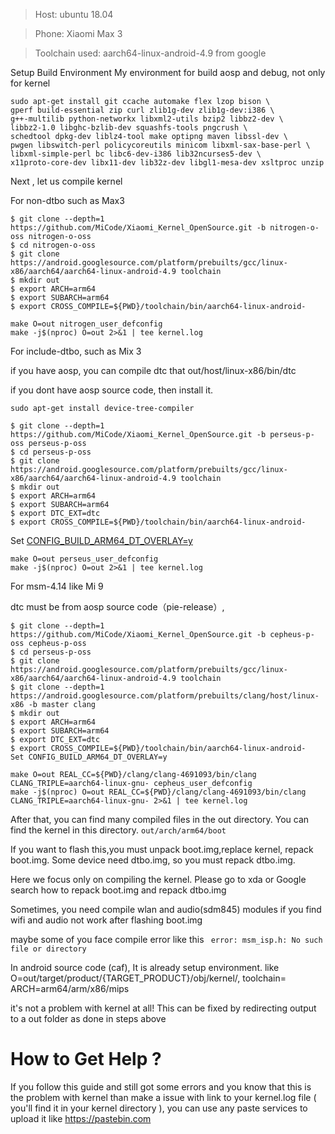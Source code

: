 > Host: ubuntu 18.04

> Phone: Xiaomi Max 3

> Toolchain used: aarch64-linux-android-4.9 from google

Setup Build Environment
My environment for build aosp and debug, not only for kernel

```
sudo apt-get install git ccache automake flex lzop bison \
gperf build-essential zip curl zlib1g-dev zlib1g-dev:i386 \
g++-multilib python-networkx libxml2-utils bzip2 libbz2-dev \
libbz2-1.0 libghc-bzlib-dev squashfs-tools pngcrush \
schedtool dpkg-dev liblz4-tool make optipng maven libssl-dev \
pwgen libswitch-perl policycoreutils minicom libxml-sax-base-perl \
libxml-simple-perl bc libc6-dev-i386 lib32ncurses5-dev \
x11proto-core-dev libx11-dev lib32z-dev libgl1-mesa-dev xsltproc unzip
```


Next , let us compile kernel

For non-dtbo such as Max3
```
$ git clone --depth=1 https://github.com/MiCode/Xiaomi_Kernel_OpenSource.git -b nitrogen-o-oss nitrogen-o-oss
$ cd nitrogen-o-oss
$ git clone https://android.googlesource.com/platform/prebuilts/gcc/linux-x86/aarch64/aarch64-linux-android-4.9 toolchain
$ mkdir out
$ export ARCH=arm64
$ export SUBARCH=arm64
$ export CROSS_COMPILE=${PWD}/toolchain/bin/aarch64-linux-android-
```
```
make O=out nitrogen_user_defconfig
make -j$(nproc) O=out 2>&1 | tee kernel.log
```

For include-dtbo, such as Mix 3

if you have aosp, you can compile dtc that out/host/linux-x86/bin/dtc

if you dont have aosp source code, then install it.

`sudo apt-get install device-tree-compiler`

```
$ git clone --depth=1 https://github.com/MiCode/Xiaomi_Kernel_OpenSource.git -b perseus-p-oss perseus-p-oss
$ cd perseus-p-oss
$ git clone https://android.googlesource.com/platform/prebuilts/gcc/linux-x86/aarch64/aarch64-linux-android-4.9 toolchain
$ mkdir out
$ export ARCH=arm64
$ export SUBARCH=arm64
$ export DTC_EXT=dtc
$ export CROSS_COMPILE=${PWD}/toolchain/bin/aarch64-linux-android-
```

Set [CONFIG_BUILD_ARM64_DT_OVERLAY=y](https://github.com/MiCode/Xiaomi_Kernel_OpenSource/blob/perseus-p-oss/arch/arm64/configs/perseus_user_defconfig#L718)

```
make O=out perseus_user_defconfig
make -j$(nproc) O=out 2>&1 | tee kernel.log
```

For msm-4.14  like Mi 9

dtc must be from aosp source code（pie-release）, 
```
$ git clone --depth=1 https://github.com/MiCode/Xiaomi_Kernel_OpenSource.git -b cepheus-p-oss cepheus-p-oss
$ cd perseus-p-oss
$ git clone https://android.googlesource.com/platform/prebuilts/gcc/linux-x86/aarch64/aarch64-linux-android-4.9 toolchain
$ git clone --depth=1 https://android.googlesource.com/platform/prebuilts/clang/host/linux-x86 -b master clang
$ mkdir out
$ export ARCH=arm64
$ export SUBARCH=arm64
$ export DTC_EXT=dtc
$ export CROSS_COMPILE=${PWD}/toolchain/bin/aarch64-linux-android-
Set CONFIG_BUILD_ARM64_DT_OVERLAY=y
```
```
make O=out REAL_CC=${PWD}/clang/clang-4691093/bin/clang CLANG_TRIPLE=aarch64-linux-gnu- cepheus_user_defconfig
make -j$(nproc) O=out REAL_CC=${PWD}/clang/clang-4691093/bin/clang CLANG_TRIPLE=aarch64-linux-gnu- 2>&1 | tee kernel.log
```

After that, you can find many compiled files in the out directory.
You can find the kernel in this directory.
`out/arch/arm64/boot`

If you want to flash this,you must unpack boot.img,replace kernel, repack boot.img.
Some device need dtbo.img, so you must repack dtbo.img.

Here we focus only on compiling the kernel.
Please go to xda or Google search how to repack boot.img and repack dtbo.img

Sometimes, you need compile wlan and audio(sdm845) modules if you find wifi and audio not work after flashing boot.img

maybe some of you face compile error like this
` error: msm_isp.h: No such file or directory`

In android source code (caf), It is already setup environment. like O=out/target/product/{TARGET_PRODUCT}/obj/kernel/,  toolchain=   ARCH=arm64/arm/x86/mips

it's not a problem with kernel at all!
This can be fixed by redirecting output to a out folder as done in steps above

# How to Get Help ?

If you follow this guide and still got some errors and you know that this is the problem with kernel than make a issue with link to your kernel.log file ( you'll find it in your kernel directory ), you can use any paste services to upload it like
https://pastebin.com